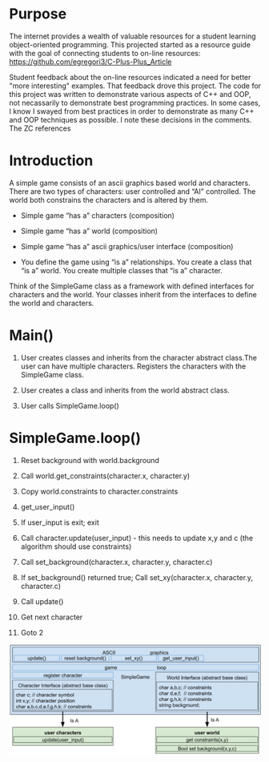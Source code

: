 # Purpose

The internet provides a wealth of valuable resources for a student learning object-oriented programming. 
This projected started as a resource guide with the goal of connecting students to on-line resources: https://github.com/egregori3/C-Plus-Plus_Article

Student feedback about the on-line resources indicated a need for better "more interesting" examples. That feedback drove this project.
The code for this project was written to demonstrate various aspects of C++ and OOP, not necassarily to demonstrate best programming practices. In some cases, I know I swayed from best practices in order to demonstrate as many C++ and OOP techniques as possible.
I note these decisions in the comments.
The ZC references 


# Introduction

A simple game consists of an ascii graphics based world and characters. There are two types of characters: user controlled and “AI” controlled. The world both constrains the characters and is altered by them. 

* Simple game “has a” characters (composition)

* Simple game “has a” world (composition)

* Simple game “has a” ascii graphics/user interface (composition)

* You define the game using “is a” relationships. You create a class that “is a” world. You create multiple classes that “is a” character. 

Think of the SimpleGame class as a framework with defined interfaces for characters and the world. Your classes inherit from the interfaces to define the world and characters.

# Main()

1. User creates classes and inherits from the character abstract class.The user can have multiple characters. Registers the characters with the SimpleGame class.

2. User creates a class and inherits from the world abstract class. 

3. User calls SimpleGame.loop()

# SimpleGame.loop()

1. Reset background with world.background

2. Call world.get_constraints(character.x, character.y)

3. Copy world.constraints to character.constraints

4. get_user_input()

5. If user_input is exit; exit

6. Call character.update(user_input) - this needs to update x,y and c (the algorithm should use constraints)

7. Call set_background(character.x, character.y, character.c)

8. If set_background() returned true; Call set_xy(character.x, character.y, character.c)

9. Call update()

10. Get next character

11. Goto 2


![](block_diagram.png)
